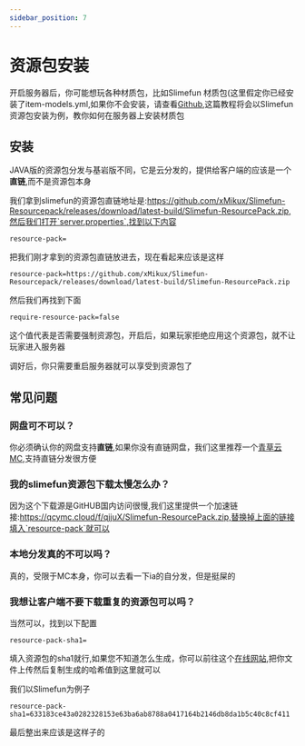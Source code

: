 ```yaml
---
sidebar_position: 7
---
```


# 资源包安装

开启服务器后，你可能想玩各种材质包，比如Slimefun 材质包(这里假定你已经安装了item-models.yml,如果你不会安装，请查看[Github](https://github.com/xMikux/Slimefun-Resourcepack),这篇教程将会以Slimefun资源包安装为例，教你如何在服务器上安装材质包

## 安装


JAVA版的资源包分发与基岩版不同，它是云分发的，提供给客户端的应该是一个**直链**,而不是资源包本身

我们拿到slimefun的资源包直链地址是:https://github.com/xMikux/Slimefun-Resourcepack/releases/download/latest-build/Slimefun-ResourcePack.zip,然后我们打开`server.properties`,找到以下内容

```
resource-pack=
```

把我们刚才拿到的资源包直链放进去，现在看起来应该是这样

```
resource-pack=https://github.com/xMikux/Slimefun-Resourcepack/releases/download/latest-build/Slimefun-ResourcePack.zip
```

然后我们再找到下面

```
require-resource-pack=false
```

这个值代表是否需要强制资源包，开启后，如果玩家拒绝应用这个资源包，就不让玩家进入服务器

调好后，你只需要重启服务器就可以享受到资源包了

## 常见问题

### 网盘可不可以？

你必须确认你的网盘支持**直链**,如果你没有直链网盘，我们这里推荐一个[青草云MC](qcymc.cloud),支持直链分发很方便

### 我的slimefun资源包下载太慢怎么办？

因为这个下载源是GitHUB国内访问很慢,我们这里提供一个加速链接:https://qcymc.cloud/f/qjjuX/Slimefun-ResourcePack.zip,替换掉上面的链接填入`resource-pack`就可以

### 本地分发真的不可以吗？

真的，受限于MC本身，你可以去看一下ia的自分发，但是挺屎的

### 我想让客户端不要下载重复的资源包可以吗？

当然可以，找到以下配置

```
resource-pack-sha1=
```

填入资源包的sha1就行,如果您不知道怎么生成，你可以前往这个[在线网站](https://www.strerr.com/cn/sha1_file.html),把你文件上传然后复制生成的哈希值到这里就可以

我们以Slimefun为例子

```
resource-pack-sha1=633183ce43a0282328153e63ba6ab8788a0417164b2146db8da1b5c40c8cf411
```

最后整出来应该是这样子的

